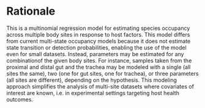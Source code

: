 # Rationale

This is a multinomial regression model for estimating species occupancy across multiple body sites in response to host factors. This model differs from current multi-state occupancy models because it does not estimate state transition or detection probabilities, enabling the use of the model even for small datasets. Instead, parameters may be estimated for any combinationof the given body sites. For instance, samples taken from the proximal and distal gut and the trachea may be modeled with a single (all sites the same), two (one for gut sites, one for trachea), or three parameters (all sites are different), depending on the hypothesis. This modeling approach simplifies the analysis of multi-site datasets where covariates of interest are known, i.e. in experimental settings targeting host health outcomes.